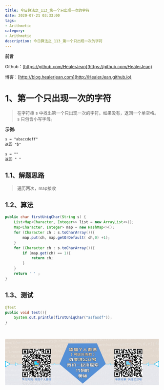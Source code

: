 ```yaml
---
title: 今日算法之_113_第一个只出现一次的字符
date: 2020-07-21 03:33:00
tags: 
- Arithmetic
category: 
- Arithmetic
description: 今日算法之_113_第一个只出现一次的字符
---
```


**前言**     

 Github：[https://github.com/HealerJean](https://github.com/HealerJean)         

 博客：[http://blog.healerjean.com](http://HealerJean.github.io)          



# 1、第一个只出现一次的字符
> 在字符串 s 中找出第一个只出现一次的字符。如果没有，返回一个单空格。 s 只包含小写字母。

 **示例:**

```
s = "abaccdeff"
返回 "b"

s = ""
返回 " "
```




## 1.1、解题思路 

>  遍历两次，map接收



## 1.2、算法

```java
public char firstUniqChar(String s) {
    List<Map<Character, Integer>> list = new ArrayList<>();
    Map<Character, Integer> map = new HashMap<>();
    for (Character ch : s.toCharArray()){
        map.put(ch, map.getOrDefault( ch,0) +1);
    }
    for (Character ch : s.toCharArray()){
        if (map.get(ch) == 1){
            return ch;
        }
    }
    return ' ' ;
}
```




## 1.3、测试 

```java
@Test
public void test(){
    System.out.println(firstUniqChar("asfasdf"));
}
```



​          

![ContactAuthor](https://raw.githubusercontent.com/HealerJean/HealerJean.github.io/master/assets/img/artical_bottom.jpg)



<link rel="stylesheet" href="https://unpkg.com/gitalk/dist/gitalk.css">

<script src="https://unpkg.com/gitalk@latest/dist/gitalk.min.js"></script> 
<div id="gitalk-container"></div>    
 <script type="text/javascript">
    var gitalk = new Gitalk({
		clientID: `1d164cd85549874d0e3a`,
		clientSecret: `527c3d223d1e6608953e835b547061037d140355`,
		repo: `HealerJean.github.io`,
		owner: 'HealerJean',
		admin: ['HealerJean'],
		id: 'yEe4Dau0jG8KtS7c',
    });
    gitalk.render('gitalk-container');
</script> 



